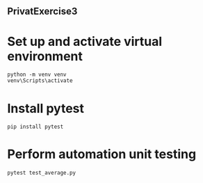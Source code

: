 ## PrivatExercise3
# Set up and activate virtual environment
    python -m venv venv
    venv\Scripts\activate
# Install pytest
    pip install pytest
# Perform automation unit testing
    pytest test_average.py